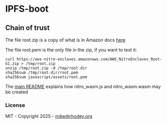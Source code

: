 # IPFS-boot

## Chain of trust
The file root.zip is a copy of what is in Amazon docs [here](https://docs.aws.amazon.com/enclaves/latest/user/verify-root.html#validation-process)

The file root.pem is the only file in the zip, if you want to test it:

```
curl https://aws-nitro-enclaves.amazonaws.com/AWS_NitroEnclaves_Root-G1.zip > /tmp/root.zip
unzip /tmp/root.zip -d /tmp/root.dir
sha256sum /tmp/root.dir/root.pem
sha256sum javascript/assets/root.pem
```

The [main README](https://github.com/rhodey/IPFS-boot#why-is-rust-involved) explains how nitro_wasm.js and nitro_wasm.wasm may be created

### License
MIT - Copyright 2025 - mike@rhodey.org
